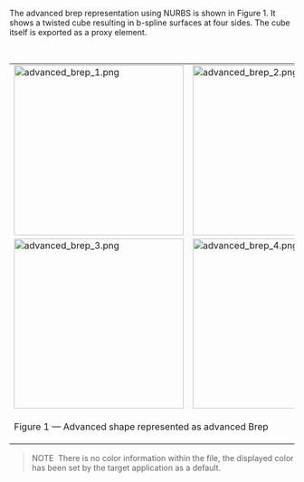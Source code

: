 The advanced brep representation using NURBS is shown in Figure 1. It shows a twisted cube resulting in b-spline surfaces at four sides. The cube itself is exported as a proxy element.

&nbsp;

<table summary="advanced Brep">
 <tr>
  <td>
   <img src="../../../../figures/examples/advanced_brep_1.png" alt="advanced_brep_1.png" width="300px" height="300px">
  </td>
  <td>
   <img src="../../../../figures/examples/advanced_brep_2.png" alt="advanced_brep_2.png" width="300px" height="300px">
  </td>
 </tr>
 <tr>
  <td>
   <img src="../../../../figures/examples/advanced_brep_3.png" alt="advanced_brep_3.png" width="300px" height="300px">
  </td>
  <td>
   <img src="../../../../figures/examples/advanced_brep_4.png" alt="advanced_brep_4.png" width="300px" height="300px">
  </td>
 </tr>
 <tr style="height:20px;">
  <td colspan="2" style=" vertical-align:bottom;">
   <p class="figure">Figure 1 &mdash; Advanced shape represented as advanced Brep</p>
  </td>
  <td>&nbsp;
  </td>
 </tr>
</table>

> NOTE&nbsp; There is no color information within the file, the displayed color has been set by the target application as a default.

